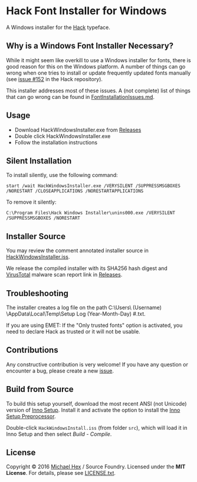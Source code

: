 # Hack Font Installer for Windows

A Windows installer for the [Hack](https://github.com/chrissimpkins/Hack) typeface.


## Why is a Windows Font Installer Necessary?

While it might seem like overkill to use a Windows installer for fonts, there is good reason for this on the Windows platform.  A number of things can go wrong when one tries to install or update frequently updated fonts manually (see [issue #152](https://github.com/chrissimpkins/Hack/issues/152) in the Hack repository).

This installer addresses most of these issues. A (not complete) list of things that can go wrong can be found in [FontInstallationIssues.md](https://github.com/source-foundry/Hack-windows-installer/blob/master/FontInstallationIssues.md).


## Usage

- Download HackWindowsInstaller.exe from [Releases](https://github.com/source-foundry/Hack-windows-installer/releases/latest)
- Double click HackWindowsInstaller.exe
- Follow the installation instructions


## Silent Installation

To install silently, use the following command:

 ``start /wait HackWindowsInstaller.exe /VERYSILENT /SUPPRESSMSGBOXES /NORESTART /CLOSEAPPLICATIONS /NORESTARTAPPLICATIONS``

To remove it silently:

 ``C:\Program Files\Hack Windows Installer\unins000.exe /VERYSILENT /SUPPRESSMSGBOXES /NORESTART``


## Installer Source

You may review the comment annotated installer source in [HackWindowsInstaller.iss](https://github.com/source-foundry/Hack-windows-installer/blob/master/src/HackWindowsInstaller.iss).

We release the compiled installer with its SHA256 hash digest and [VirusTotal](https://virustotal.com/en/) malware scan report link in [Releases](https://github.com/source-foundry/Hack-windows-installer/releases).


## Troubleshooting

The installer creates a log file on the path C:\Users\ (Username) \AppData\Local\Temp\Setup Log (Year-Month-Day) #<XXX>.txt.

If you are using EMET: If the "Only trusted fonts" option is activated, you need to declare Hack as trusted or it will not be usable.


## Contributions

Any constructive contribution is very welcome! If you have any question or encounter a bug, please create a new [issue](https://github.com/source-foundry/Hack-windows-installer/issues/new).


## Build from Source

To build this setup yourself, download the most recent ANSI (not Unicode) version of [Inno Setup](http://www.jrsoftware.org/isdl.php). Install it and activate the option to install the [Inno Setup Preprocessor](http://www.jrsoftware.org/ispphelp/).

Double-click `HackWindowsInstall.iss` (from folder `src`), which will load it in Inno Setup and then select *Build* - *Compile*.


## License
Copyright © 2016 [Michael Hex](http://www.texhex.info/) / Source Foundry. Licensed under the **MIT License**. For details, please see [LICENSE.txt](https://github.com/source-foundry/Hack-windows-installer/blob/master/LICENSE.txt).

